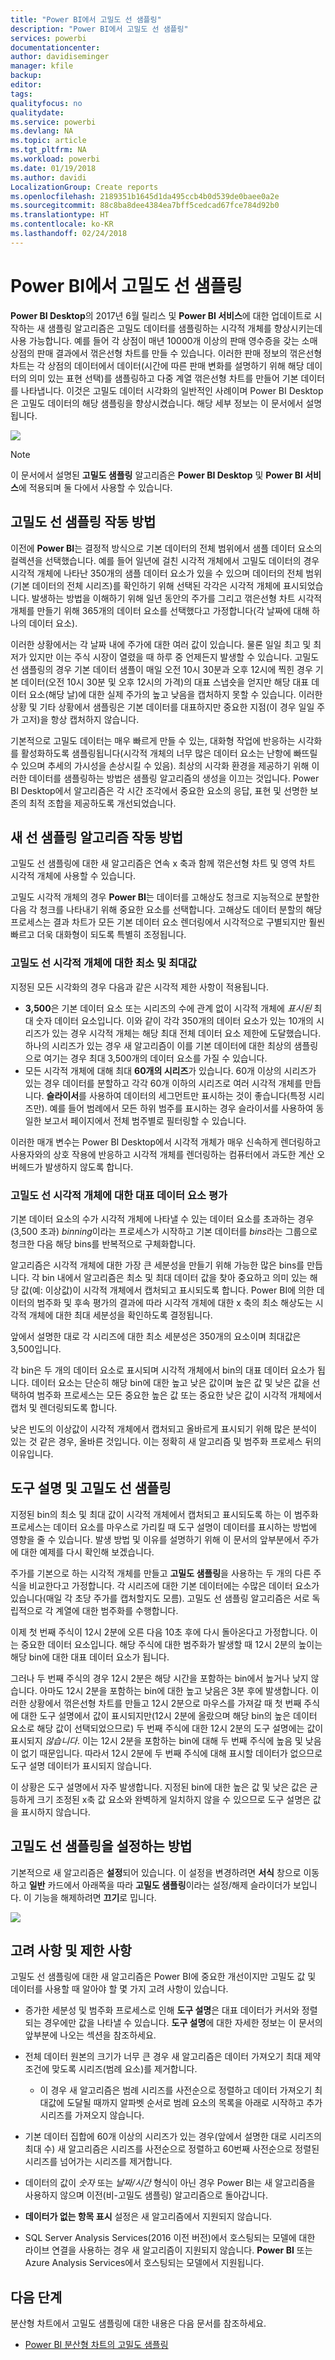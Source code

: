```yaml
---
title: "Power BI에서 고밀도 선 샘플링"
description: "Power BI에서 고밀도 선 샘플링"
services: powerbi
documentationcenter: 
author: davidiseminger
manager: kfile
backup: 
editor: 
tags: 
qualityfocus: no
qualitydate: 
ms.service: powerbi
ms.devlang: NA
ms.topic: article
ms.tgt_pltfrm: NA
ms.workload: powerbi
ms.date: 01/19/2018
ms.author: davidi
LocalizationGroup: Create reports
ms.openlocfilehash: 2189351b1645d1da495ccb4b0d539de0baee0a2e
ms.sourcegitcommit: 88c8ba8dee4384ea7bff5cedcad67fce784d92b0
ms.translationtype: HT
ms.contentlocale: ko-KR
ms.lasthandoff: 02/24/2018
---
```

# <a name="high-density-line-sampling-in-power-bi"></a>Power BI에서 고밀도 선 샘플링
**Power BI Desktop**의 2017년 6월 릴리스 및 **Power BI 서비스**에 대한 업데이트로 시작하는 새 샘플링 알고리즘은 고밀도 데이터를 샘플링하는 시각적 개체를 향상시키는데 사용 가능합니다. 예를 들어 각 상점이 매년 10000개 이상의 판매 영수증을 갖는 소매 상점의 판매 결과에서 꺾은선형 차트를 만들 수 있습니다. 이러한 판매 정보의 꺾은선형 차트는 각 상점의 데이터에서 데이터(시간에 따른 판매 변화를 설명하기 위해 해당 데이터의 의미 있는 표현 선택)를 샘플링하고 다중 계열 꺾은선형 차트를 만들어 기본 데이터를 나타냅니다. 이것은 고밀도 데이터 시각화의 일반적인 사례이며 Power BI Desktop은 고밀도 데이터의 해당 샘플링을 향상시켰습니다. 해당 세부 정보는 이 문서에서 설명됩니다.

![](media/desktop-high-density-sampling/high-density-sampling_01.png)

> [!NOTE]
> 이 문서에서 설명된 **고밀도 샘플링** 알고리즘은 **Power BI Desktop** 및 **Power BI 서비스**에 적용되며 둘 다에서 사용할 수 있습니다.
> 
> 

## <a name="how-high-density-line-sampling-works"></a>고밀도 선 샘플링 작동 방법
이전에 **Power BI**는 결정적 방식으로 기본 데이터의 전체 범위에서 샘플 데이터 요소의 컬렉션을 선택했습니다. 예를 들어 일년에 걸친 시각적 개체에서 고밀도 데이터의 경우 시각적 개체에 나타난 350개의 샘플 데이터 요소가 있을 수 있으며 데이터의 전체 범위(기본 데이터의 전체 시리즈)를 확인하기 위해 선택된 각각은 시각적 개체에 표시되었습니다. 발생하는 방법을 이해하기 위해 일년 동안의 주가를 그리고 꺾은선형 차트 시각적 개체를 만들기 위해 365개의 데이터 요소를 선택했다고 가정합니다(각 날짜에 대해 하나의 데이터 요소).

이러한 상황에서는 각 날짜 내에 주가에 대한 여러 값이 있습니다. 물론 일일 최고 및 최저가 있지만 이는 주식 시장이 열렸을 때 하루 중 언제든지 발생할 수 있습니다. 고밀도 선 샘플링의 경우 기본 데이터 샘플이 매일 오전 10시 30분과 오후 12시에 찍힌 경우 기본 데이터(오전 10시 30분 및 오후 12시의 가격)의 대표 스냅숏을 얻지만 해당 대표 데이터 요소(해당 날)에 대한 실제 주가의 높고 낮음을 캡처하지 못할 수 있습니다. 이러한 상황 및 기타 상황에서 샘플링은 기본 데이터를 대표하지만 중요한 지점(이 경우 일일 주가 고저)을 항상 캡처하지 않습니다.

기본적으로 고밀도 데이터는 매우 빠르게 만들 수 있는, 대화형 작업에 반응하는 시각화를 활성화하도록 샘플링됩니다(시각적 개체의 너무 많은 데이터 요소는 난항에 빠뜨릴 수 있으며 추세의 가시성을 손상시킬 수 있음). 최상의 시각화 환경을 제공하기 위해 이러한 데이터를 샘플링하는 방법은 샘플링 알고리즘의 생성을 이끄는 것입니다. Power BI Desktop에서 알고리즘은 각 시간 조각에서 중요한 요소의 응답, 표현 및 선명한 보존의 최적 조합을 제공하도록 개선되었습니다.

## <a name="how-the-new-line-sampling-algorithm-works"></a>새 선 샘플링 알고리즘 작동 방법
고밀도 선 샘플링에 대한 새 알고리즘은 연속 x 축과 함께 꺾은선형 차트 및 영역 차트 시각적 개체에 사용할 수 있습니다.

고밀도 시각적 개체의 경우 **Power BI**는 데이터를 고해상도 청크로 지능적으로 분할한 다음 각 청크를 나타내기 위해 중요한 요소를 선택합니다. 고해상도 데이터 분할의 해당 프로세스는 결과 차트가 모든 기본 데이터 요소 렌더링에서 시각적으로 구별되지만 훨씬 빠르고 더욱 대화형이 되도록 특별히 조정됩니다.

### <a name="minimum-and-maximum-values-for-high-density-line-visuals"></a>고밀도 선 시각적 개체에 대한 최소 및 최대값
지정된 모든 시각화의 경우 다음과 같은 시각적 제한 사항이 적용됩니다.

* **3,500**은 기본 데이터 요소 또는 시리즈의 수에 관계 없이 시각적 개체에 *표시된* 최대 숫자 데이터 요소입니다. 이와 같이 각각 350개의 데이터 요소가 있는 10개의 시리즈가 있는 경우 시각적 개체는 해당 최대 전체 데이터 요소 제한에 도달했습니다. 하나의 시리즈가 있는 경우 새 알고리즘이 이를 기본 데이터에 대한 최상의 샘플링으로 여기는 경우 최대 3,500개의 데이터 요소를 가질 수 있습니다.
* 모든 시각적 개체에 대해 최대 **60개의 시리즈**가 있습니다. 60개 이상의 시리즈가 있는 경우 데이터를 분할하고 각각 60개 이하의 시리즈로 여러 시각적 개체를 만듭니다. **슬라이서**를 사용하여 데이터의 세그먼트만 표시하는 것이 좋습니다(특정 시리즈만). 예를 들어 범례에서 모든 하위 범주를 표시하는 경우 슬라이서를 사용하여 동일한 보고서 페이지에서 전체 범주별로 필터링할 수 있습니다.

이러한 매개 변수는 Power BI Desktop에서 시각적 개체가 매우 신속하게 렌더링하고 사용자와의 상호 작용에 반응하고 시각적 개체를 렌더링하는 컴퓨터에서 과도한 계산 오버헤드가 발생하지 않도록 합니다.

### <a name="evaluating-representative-data-points-for-high-density-line-visuals"></a>고밀도 선 시각적 개체에 대한 대표 데이터 요소 평가
기본 데이터 요소의 수가 시각적 개체에 나타낼 수 있는 데이터 요소를 초과하는 경우(3,500 초과) *binning*이라는 프로세스가 시작하고 기본 데이터를 *bins*라는 그룹으로 청크한 다음 해당 bins를 반복적으로 구체화합니다.

알고리즘은 시각적 개체에 대한 가장 큰 세분성을 만들기 위해 가능한 많은 bins를 만듭니다. 각 bin 내에서 알고리즘은 최소 및 최대 데이터 값을 찾아 중요하고 의미 있는 해당 값(예: 이상값)이 시각적 개체에서 캡처되고 표시되도록 합니다. Power BI에 의한 데이터의 범주화 및 후속 평가의 결과에 따라 시각적 개체에 대한 x 축의 최소 해상도는 시각적 개체에 대한 최대 세분성을 확인하도록 결정됩니다.

앞에서 설명한 대로 각 시리즈에 대한 최소 세분성은 350개의 요소이며 최대값은 3,500입니다.

각 bin은 두 개의 데이터 요소로 표시되며 시각적 개체에서 bin의 대표 데이터 요소가 됩니다. 데이터 요소는 단순히 해당 bin에 대한 높고 낮은 값이며 높은 값 및 낮은 값을 선택하여 범주화 프로세스는 모든 중요한 높은 값 또는 중요한 낮은 값이 시각적 개체에서 캡처 및 렌더링되도록 합니다.

낮은 빈도의 이상값이 시각적 개체에서 캡처되고 올바르게 표시되기 위해 많은 분석이 있는 것 같은 경우, 올바른 것입니다. 이는 정확히 새 알고리즘 및 범주화 프로세스 뒤의 이유입니다.

## <a name="tooltips-and-high-density-line-sampling"></a>도구 설명 및 고밀도 선 샘플링
지정된 bin의 최소 및 최대 값이 시각적 개체에서 캡처되고 표시되도록 하는 이 범주화 프로세스는 데이터 요소를 마우스로 가리킬 때 도구 설명이 데이터를 표시하는 방법에 영향을 줄 수 있습니다. 발생 방법 및 이유를 설명하기 위해 이 문서의 앞부분에서 주가에 대한 예제를 다시 확인해 보겠습니다.

주가를 기본으로 하는 시각적 개체를 만들고 **고밀도 샘플링**을 사용하는 두 개의 다른 주식을 비교한다고 가정합니다. 각 시리즈에 대한 기본 데이터에는 수많은 데이터 요소가 있습니다(매일 각 초당 주가를 캡처할지도 모름). 고밀도 선 샘플링 알고리즘은 서로 독립적으로 각 계열에 대한 범주화를 수행합니다.

이제 첫 번째 주식이 12시 2분에 오른 다음 10초 후에 다시 돌아온다고 가정합니다. 이는 중요한 데이터 요소입니다. 해당 주식에 대한 범주화가 발생할 때 12시 2분의 높이는 해당 bin에 대한 대표 데이터 요소가 됩니다.

그러나 두 번째 주식의 경우 12시 2분은 해당 시간을 포함하는 bin에서 높거나 낮지 않습니다. 아마도 12시 2분을 포함하는 bin에 대한 높고 낮음은 3분 후에 발생합니다. 이러한 상황에서 꺾은선형 차트를 만들고 12시 2분으로 마우스를 가져갈 때 첫 번째 주식에 대한 도구 설명에서 값이 표시되지만(12시 2분에 올랐으며 해당 bin의 높은 데이터 요소로 해당 값이 선택되었으므로) 두 번째 주식에 대한 12시 2분의 도구 설명에는 값이 표시되지 *않습니다*. 이는 12시 2분을 포함하는 bin에 대해 두 번째 주식에 높음 및 낮음이 없기 때문입니다. 따라서 12시 2분에 두 번째 주식에 대해 표시할 데이터가 없으므로 도구 설명 데이터가 표시되지 않습니다.

이 상황은 도구 설명에서 자주 발생합니다. 지정된 bin에 대한 높은 값 및 낮은 값은 균등하게 크기 조정된 x축 값 요소와 완벽하게 일치하지 않을 수 있으므로 도구 설명은 값을 표시하지 않습니다.  

## <a name="how-to-turn-on-high-density-line-sampling"></a>고밀도 선 샘플링을 설정하는 방법
기본적으로 새 알고리즘은 **설정**되어 있습니다. 이 설정을 변경하려면 **서식** 창으로 이동하고 **일반** 카드에서 아래쪽을 따라 **고밀도 샘플링**이라는 설정/해제 슬라이더가 보입니다. 이 기능을 해제하려면 **끄기**로 밉니다.

![](media/desktop-high-density-sampling/high-density-sampling_02.png)

## <a name="considerations-and-limitations"></a>고려 사항 및 제한 사항
고밀도 선 샘플링에 대한 새 알고리즘은 Power BI에 중요한 개선이지만 고밀도 값 및 데이터를 사용할 때 알아야 할 몇 가지 고려 사항이 있습니다.

* 증가한 세분성 및 범주화 프로세스로 인해 **도구 설명**은 대표 데이터가 커서와 정렬되는 경우에만 값을 나타낼 수 있습니다. **도구 설명**에 대한 자세한 정보는 이 문서의 앞부분에 나오는 섹션을 참조하세요.
* 전체 데이터 원본의 크기가 너무 큰 경우 새 알고리즘은 데이터 가져오기 최대 제약 조건에 맞도록 시리즈(범례 요소)를 제거합니다.
  
  * 이 경우 새 알고리즘은 범례 시리즈를 사전순으로 정렬하고 데이터 가져오기 최대값에 도달될 때까지 알파벳 순서로 범례 요소의 목록을 아래로 시작하고 추가 시리즈를 가져오지 않습니다.
* 기본 데이터 집합에 60개 이상의 시리즈가 있는 경우(앞에서 설명한 대로 시리즈의 최대 수) 새 알고리즘은 시리즈를 사전순으로 정렬하고 60번째 사전순으로 정렬된 시리즈를 넘어가는 시리즈를 제거합니다.
* 데이터의 값이 *숫자* 또는 *날짜/시간* 형식이 아닌 경우 Power BI는 새 알고리즘을 사용하지 않으며 이전(비-고밀도 샘플링) 알고리즘으로 돌아갑니다.
* **데이터가 없는 항목 표시** 설정은 새 알고리즘에서 지원되지 않습니다.
* SQL Server Analysis Services(2016 이전 버전)에서 호스팅되는 모델에 대한 라이브 연결을 사용하는 경우 새 알고리즘이 지원되지 않습니다. **Power BI** 또는 Azure Analysis Services에서 호스팅되는 모델에서 지원됩니다.

## <a name="next-steps"></a>다음 단계
분산형 차트에서 고밀도 샘플링에 대한 내용은 다음 문서를 참조하세요.

* [Power BI 분산형 차트의 고밀도 샘플링](desktop-high-density-scatter-charts.md)

